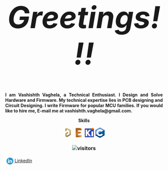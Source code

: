 <h1 style="font-size:10vw" align="center"><I><b>Greetings!!!</b></I></h1>
<P align="justify">
<b>I am Vashishth Vaghela, a Technical Enthusiast. I Design and Solve Hardware and Firmware. My technical expertise lies in PCB designing and Circuit Designing. I write Firmware for popular MCU families. If you would like to hire me, E-mail me at vashishth.vaghela@gmail.com.</b></P>

<P align="center"><b>Skills</b></P>
<div align="center">
<img align="center" alt="altium" width="30px" src="https://github.com/Vashishth-V/STASH/blob/main/altium-designer.png"/>
<img align="center" alt="Eagle" width="30px" src="https://github.com/Vashishth-V/STASH/blob/main/Autodesk-Eagle.png"/>
<img align="center" alt="KiCAD" width="30px" src="https://github.com/Vashishth-V/STASH/blob/main/KiCAD.png"/>
<img align="center" alt="C" width="30px" src="https://github.com/Vashishth-V/STASH/blob/main/1200px-C_Programming_Language.svg.png"/>
</div>


<h3 align="center">
  
![visitors](https://visitor-badge.glitch.me/badge?page_id=Vashishth-V.visitor-badge)

</h3>


<img align="center" alt="LinkedIN" width="30px" src="https://github.com/Vashishth-V/STASH/blob/main/linkedIn_PNG38.png"/>[LinkedIn](https://in.linkedin.com/in/vashishth-vaghela-280247188)



